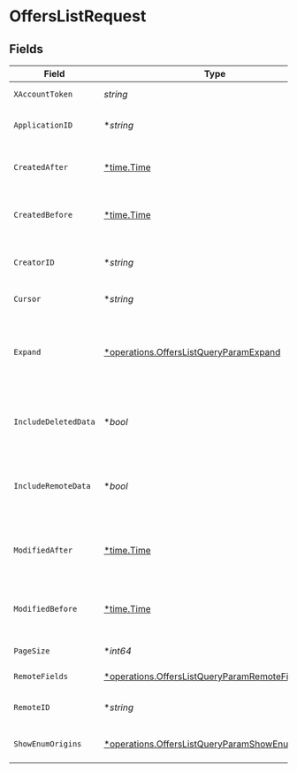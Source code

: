 # OffersListRequest


## Fields

| Field                                                                                                                    | Type                                                                                                                     | Required                                                                                                                 | Description                                                                                                              |
| ------------------------------------------------------------------------------------------------------------------------ | ------------------------------------------------------------------------------------------------------------------------ | ------------------------------------------------------------------------------------------------------------------------ | ------------------------------------------------------------------------------------------------------------------------ |
| `XAccountToken`                                                                                                          | *string*                                                                                                                 | :heavy_check_mark:                                                                                                       | Token identifying the end user.                                                                                          |
| `ApplicationID`                                                                                                          | **string*                                                                                                                | :heavy_minus_sign:                                                                                                       | If provided, will only return offers for this application.                                                               |
| `CreatedAfter`                                                                                                           | [*time.Time](https://pkg.go.dev/time#Time)                                                                               | :heavy_minus_sign:                                                                                                       | If provided, will only return objects created after this datetime.                                                       |
| `CreatedBefore`                                                                                                          | [*time.Time](https://pkg.go.dev/time#Time)                                                                               | :heavy_minus_sign:                                                                                                       | If provided, will only return objects created before this datetime.                                                      |
| `CreatorID`                                                                                                              | **string*                                                                                                                | :heavy_minus_sign:                                                                                                       | If provided, will only return offers created by this user.                                                               |
| `Cursor`                                                                                                                 | **string*                                                                                                                | :heavy_minus_sign:                                                                                                       | The pagination cursor value.                                                                                             |
| `Expand`                                                                                                                 | [*operations.OffersListQueryParamExpand](../../../pkg/models/operations/offerslistqueryparamexpand.md)                   | :heavy_minus_sign:                                                                                                       | Which relations should be returned in expanded form. Multiple relation names should be comma separated without spaces.   |
| `IncludeDeletedData`                                                                                                     | **bool*                                                                                                                  | :heavy_minus_sign:                                                                                                       | Whether to include data that was marked as deleted by third party webhooks.                                              |
| `IncludeRemoteData`                                                                                                      | **bool*                                                                                                                  | :heavy_minus_sign:                                                                                                       | Whether to include the original data Merge fetched from the third-party to produce these models.                         |
| `ModifiedAfter`                                                                                                          | [*time.Time](https://pkg.go.dev/time#Time)                                                                               | :heavy_minus_sign:                                                                                                       | If provided, only objects synced by Merge after this date time will be returned.                                         |
| `ModifiedBefore`                                                                                                         | [*time.Time](https://pkg.go.dev/time#Time)                                                                               | :heavy_minus_sign:                                                                                                       | If provided, only objects synced by Merge before this date time will be returned.                                        |
| `PageSize`                                                                                                               | **int64*                                                                                                                 | :heavy_minus_sign:                                                                                                       | Number of results to return per page.                                                                                    |
| `RemoteFields`                                                                                                           | [*operations.OffersListQueryParamRemoteFields](../../../pkg/models/operations/offerslistqueryparamremotefields.md)       | :heavy_minus_sign:                                                                                                       | Deprecated. Use show_enum_origins.                                                                                       |
| `RemoteID`                                                                                                               | **string*                                                                                                                | :heavy_minus_sign:                                                                                                       | The API provider's ID for the given object.                                                                              |
| `ShowEnumOrigins`                                                                                                        | [*operations.OffersListQueryParamShowEnumOrigins](../../../pkg/models/operations/offerslistqueryparamshowenumorigins.md) | :heavy_minus_sign:                                                                                                       | Which fields should be returned in non-normalized form.                                                                  |